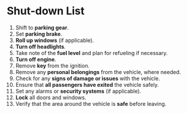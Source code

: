 # Shut-down List
1. Shift to **parking gear**.
2. Set **parking brake**.
3. **Roll up windows** (if applicable).
4. **Turn off headlights**.
5. Take note of the **fuel level** and plan for refueling if necessary.
6. **Turn off engine**.
7. Remove **key** from the ignition.
8. Remove any **personal belongings** from the vehicle, where needed.
9. Check for any **signs of damage or issues** with the vehicle.
10. Ensure that **all passengers have exited** the vehicle safely.
11. Set any alarms or **security systems** (if applicable).
12. **Lock** all doors and windows.
13. Verify that the area around the vehicle is **safe** before leaving.
